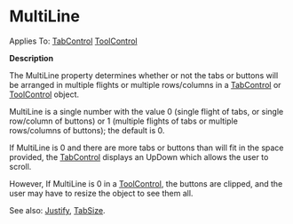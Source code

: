 




<h1 class="heading"><span class="name">MultiLine</span></h1>

Applies To: [TabControl](../a-z/tabcontrol.md) [ToolControl](../a-z/toolcontrol.md)


**Description**


The MultiLine property determines whether or not the tabs or buttons will be arranged in multiple flights or multiple rows/columns in a [TabControl](../a-z/tabcontrol.md) or [ToolControl](../a-z/toolcontrol.md) object.


MultiLine is a single number with the value 0 (single flight of tabs, or single row/column of buttons) or 1 (multiple flights of tabs or multiple rows/columns of buttons); the default is 0.


If MultiLine is 0 and there are more tabs or buttons than will fit in the space provided, the [TabControl](../a-z/tabcontrol.md) displays an UpDown which allows the user to scroll.


However, If MultiLine is 0 in a [ToolControl](../a-z/toolcontrol.md), the buttons are clipped, and the user may have to resize the object to see them all.


See also: [Justify](../a-z/justify.md), [TabSize](../a-z/tabsize.md).



